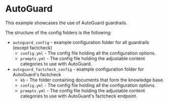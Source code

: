 # AutoGuard

This example showcases the use of AutoGuard guardrails.

The structure of the config folders is the following:
- `autoguard_config` - example configuration folder for all guardrails (except factcheck)
  - `config.yml` - The config file holding all the configuration options.
  - `prompts.yml` - The config file holding the adjustable content categories to use with AutoGuard.
- `autoguard_factcheck_config` - example configuration folder for AutoGuard's factcheck
  - `kb` - The folder containing documents that form the knowledge base.
  - `config.yml` - The config file holding all the configuration options.
  - `prompts.yml` - The config file holding the adjustable content categories to use with AutoGuard's factcheck endpoint.
